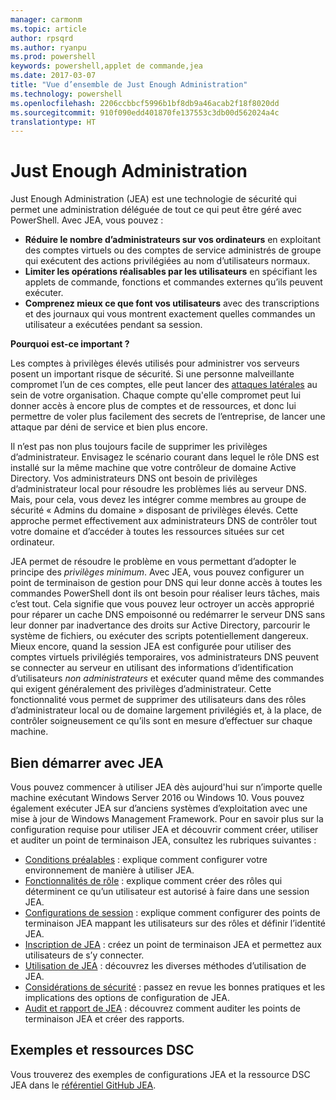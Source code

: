 ```yaml
---
manager: carmonm
ms.topic: article
author: rpsqrd
ms.author: ryanpu
ms.prod: powershell
keywords: powershell,applet de commande,jea
ms.date: 2017-03-07
title: "Vue d’ensemble de Just Enough Administration"
ms.technology: powershell
ms.openlocfilehash: 2206ccbbcf5996b1bf8db9a46acab2f18f8020dd
ms.sourcegitcommit: 910f090edd401870fe137553c3db00d562024a4c
translationtype: HT
---
```

# <a name="just-enough-administration"></a>Just Enough Administration

Just Enough Administration (JEA) est une technologie de sécurité qui permet une administration déléguée de tout ce qui peut être géré avec PowerShell.
Avec JEA, vous pouvez :

- **Réduire le nombre d’administrateurs sur vos ordinateurs** en exploitant des comptes virtuels ou des comptes de service administrés de groupe qui exécutent des actions privilégiées au nom d’utilisateurs normaux.
- **Limiter les opérations réalisables par les utilisateurs** en spécifiant les applets de commande, fonctions et commandes externes qu’ils peuvent exécuter.
- **Comprenez mieux ce que font vos utilisateurs** avec des transcriptions et des journaux qui vous montrent exactement quelles commandes un utilisateur a exécutées pendant sa session.

**Pourquoi est-ce important ?**

Les comptes à privilèges élevés utilisés pour administrer vos serveurs posent un important risque de sécurité.
Si une personne malveillante compromet l’un de ces comptes, elle peut lancer des [attaques latérales](http://aka.ms/pth) au sein de votre organisation.
Chaque compte qu'elle compromet peut lui donner accès à encore plus de comptes et de ressources, et donc lui permettre de voler plus facilement des secrets de l’entreprise, de lancer une attaque par déni de service et bien plus encore.

Il n’est pas non plus toujours facile de supprimer les privilèges d’administrateur.
Envisagez le scénario courant dans lequel le rôle DNS est installé sur la même machine que votre contrôleur de domaine Active Directory.
Vos administrateurs DNS ont besoin de privilèges d’administrateur local pour résoudre les problèmes liés au serveur DNS. Mais, pour cela, vous devez les intégrer comme membres au groupe de sécurité « Admins du domaine » disposant de privilèges élevés.
Cette approche permet effectivement aux administrateurs DNS de contrôler tout votre domaine et d’accéder à toutes les ressources situées sur cet ordinateur.

JEA permet de résoudre le problème en vous permettant d’adopter le principe des *privilèges minimum*.
Avec JEA, vous pouvez configurer un point de terminaison de gestion pour DNS qui leur donne accès à toutes les commandes PowerShell dont ils ont besoin pour réaliser leurs tâches, mais c’est tout.
Cela signifie que vous pouvez leur octroyer un accès approprié pour réparer un cache DNS empoisonné ou redémarrer le serveur DNS sans leur donner par inadvertance des droits sur Active Directory, parcourir le système de fichiers, ou exécuter des scripts potentiellement dangereux.
Mieux encore, quand la session JEA est configurée pour utiliser des comptes virtuels privilégiés temporaires, vos administrateurs DNS peuvent se connecter au serveur en utilisant des informations d’identification d’utilisateurs *non administrateurs* et exécuter quand même des commandes qui exigent généralement des privilèges d’administrateur.
Cette fonctionnalité vous permet de supprimer des utilisateurs dans des rôles d’administrateur local ou de domaine largement privilégiés et, à la place, de contrôler soigneusement ce qu’ils sont en mesure d’effectuer sur chaque machine.

## <a name="get-started-with-jea"></a>Bien démarrer avec JEA

Vous pouvez commencer à utiliser JEA dès aujourd'hui sur n’importe quelle machine exécutant Windows Server 2016 ou Windows 10.
Vous pouvez également exécuter JEA sur d’anciens systèmes d’exploitation avec une mise à jour de Windows Management Framework.
Pour en savoir plus sur la configuration requise pour utiliser JEA et découvrir comment créer, utiliser et auditer un point de terminaison JEA, consultez les rubriques suivantes :

- [Conditions préalables](prerequisites.md) : explique comment configurer votre environnement de manière à utiliser JEA.
- [Fonctionnalités de rôle](role-capabilities.md) : explique comment créer des rôles qui déterminent ce qu’un utilisateur est autorisé à faire dans une session JEA.
- [Configurations de session](session-configurations.md) : explique comment configurer des points de terminaison JEA mappant les utilisateurs sur des rôles et définir l’identité JEA.
- [Inscription de JEA](register-jea.md) : créez un point de terminaison JEA et permettez aux utilisateurs de s’y connecter.
- [Utilisation de JEA](using-jea.md) : découvrez les diverses méthodes d’utilisation de JEA.
- [Considérations de sécurité](security-considerations.md) : passez en revue les bonnes pratiques et les implications des options de configuration de JEA.
- [Audit et rapport de JEA](audit-and-report.md) : découvrez comment auditer les points de terminaison JEA et créer des rapports.

## <a name="samples-and-dsc-resource"></a>Exemples et ressources DSC

Vous trouverez des exemples de configurations JEA et la ressource DSC JEA dans le [référentiel GitHub JEA](https://github.com/PowerShell/JEA).
